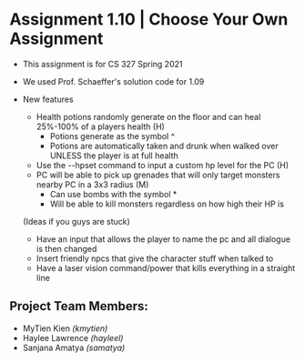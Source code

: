 # Assignment 1.10 | Choose Your Own Assignment
- This assignment is for CS 327 Spring 2021
- We used Prof. Schaeffer's solution code for 1.09
- New features
  - Health potions randomly generate on the floor and can heal 25%-100% of a players health (H)
     - Potions generate as the symbol ^
     - Potions are automatically taken and drunk when walked over UNLESS the player is at full health
  - Use the --hpset command to input a custom hp level for the PC (H)
  - PC will be able to pick up grenades that will only target monsters nearby PC in a 3x3 radius (M)
     - Can use bombs with the symbol *
     - Will be able to kill monsters regardless on how high their HP is
  
  
  (Ideas if you guys are stuck)
  - Have an input that allows the player to name the pc and all dialogue is then changed
  - Insert friendly npcs that give the character stuff when talked to 
  - Have a laser vision command/power that kills everything in a straight line

## Project Team Members:
- MyTien Kien *(kmytien)*
- Haylee Lawrence *(hayleel)*
- Sanjana Amatya *(samatya)*
